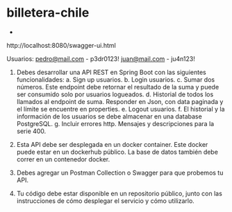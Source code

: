 # billetera-chile
-


http://localhost:8080/swagger-ui.html


Usuarios:
 pedro@mail.com - p3dr0123!
 juan@mail.com - ju4n123!

1. Debes desarrollar una API REST en Spring Boot con las siguientes funcionalidades:
    a. Sign up usuarios.
    b. Login usuarios.
    c. Sumar dos números. Este endpoint debe retornar el resultado de la suma y puede ser consumido solo por usuarios logueados.
    d. Historial de todos los llamados al endpoint de suma. Responder en Json, con data paginada y el límite se encuentre en properties.
    e. Logout usuarios.
    f. El historial y la información de los usuarios se debe almacenar en una database PostgreSQL. 
    g. Incluir errores http. Mensajes y descripciones para la serie 400.

2. Esta API debe ser desplegada en un docker container. Este docker puede estar en un dockerhub público. La base de datos también debe correr en un contenedor docker.

3. Debes agregar un Postman Collection o Swagger para que probemos tu API.

4. Tu código debe estar disponible en un repositorio público, junto con las instrucciones de cómo desplegar el servicio y cómo utilizarlo.